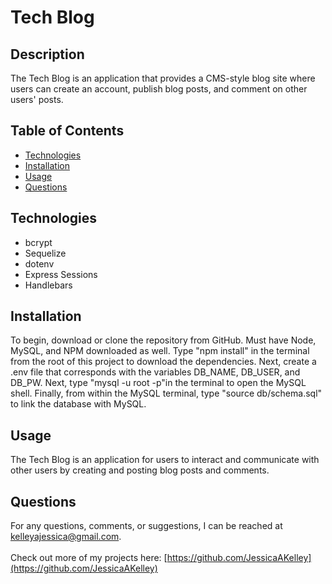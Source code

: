 # Tech Blog

## Description
The Tech Blog is an application that provides a CMS-style blog site where users can create an account, publish blog posts, and comment on other users' posts.

## Table of Contents
* [Technologies](#technologies)
* [Installation](#installation)
* [Usage](#usage)
* [Questions](#questions)

## Technologies
- bcrypt
- Sequelize
- dotenv
- Express Sessions
- Handlebars

## Installation
To begin, download or clone the repository from GitHub. Must have Node, MySQL, and NPM downloaded as well. Type "npm install" in the terminal from the root of this project to download the dependencies. Next, create a .env file that corresponds with the variables DB_NAME, DB_USER, and DB_PW. Next, type "mysql -u root -p"in the terminal to open the MySQL shell. Finally, from within the MySQL terminal, type "source db/schema.sql" to link the database with MySQL.

## Usage
The Tech Blog is an application for users to interact and communicate with other users by creating and posting blog posts and comments.

## Questions
For any questions, comments, or suggestions, I can be reached at kelleyajessica@gmail.com.
<br>
<br>
Check out more of my projects here: [https://github.com/JessicaAKelley](https://github.com/JessicaAKelley)